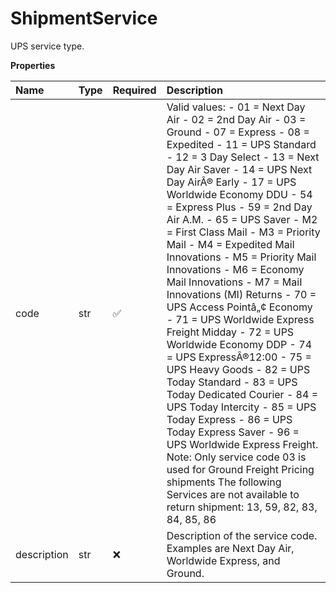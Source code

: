 # ShipmentService

UPS service type.

**Properties**

| Name        | Type | Required | Description                                                                                                                                                                                                                                                                                                                                                                                                                                                                                                                                                                                                                                                                                                                                                                                                                                                                                                                                                                                                      |
| :---------- | :--- | :------- | :--------------------------------------------------------------------------------------------------------------------------------------------------------------------------------------------------------------------------------------------------------------------------------------------------------------------------------------------------------------------------------------------------------------------------------------------------------------------------------------------------------------------------------------------------------------------------------------------------------------------------------------------------------------------------------------------------------------------------------------------------------------------------------------------------------------------------------------------------------------------------------------------------------------------------------------------------------------------------------------------------------------- |
| code        | str  | ✅       | Valid values: - 01 = Next Day Air - 02 = 2nd Day Air - 03 = Ground - 07 = Express - 08 = Expedited - 11 = UPS Standard - 12 = 3 Day Select - 13 = Next Day Air Saver - 14 = UPS Next Day AirÂ® Early - 17 = UPS Worldwide Economy DDU - 54 = Express Plus - 59 = 2nd Day Air A.M. - 65 = UPS Saver - M2 = First Class Mail - M3 = Priority Mail - M4 = Expedited MaiI Innovations - M5 = Priority Mail Innovations - M6 = Economy Mail Innovations - M7 = MaiI Innovations (MI) Returns - 70 = UPS Access Pointâ„¢ Economy - 71 = UPS Worldwide Express Freight Midday - 72 = UPS Worldwide Economy DDP - 74 = UPS ExpressÂ®12:00 - 75 = UPS Heavy Goods - 82 = UPS Today Standard - 83 = UPS Today Dedicated Courier - 84 = UPS Today Intercity - 85 = UPS Today Express - 86 = UPS Today Express Saver - 96 = UPS Worldwide Express Freight. Note: Only service code 03 is used for Ground Freight Pricing shipments The following Services are not available to return shipment: 13, 59, 82, 83, 84, 85, 86 |
| description | str  | ❌       | Description of the service code. Examples are Next Day Air, Worldwide Express, and Ground.                                                                                                                                                                                                                                                                                                                                                                                                                                                                                                                                                                                                                                                                                                                                                                                                                                                                                                                       |

<!-- This file was generated by liblab | https://liblab.com/ -->

